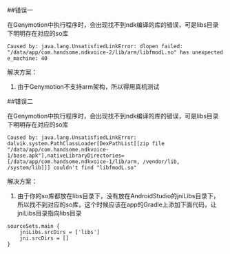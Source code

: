 ##错误一

在Genymotion中执行程序时，会出现找不到ndk编译的库的错误，可是libs目录下明明存在对应的so库

```
Caused by: java.lang.UnsatisfiedLinkError: dlopen failed: "/data/app/com.handsome.ndkvoice-2/lib/arm/libfmodL.so" has unexpected e_machine: 40
```

解决方案：

1. 由于Genymotion不支持arm架构，所以得用真机测试

##错误二

在Genymotion中执行程序时，会出现找不到ndk编译的库的错误，可是libs目录下明明存在对应的so库

```
Caused by: java.lang.UnsatisfiedLinkError: dalvik.system.PathClassLoader[DexPathList[[zip file "/data/app/com.handsome.ndkvoice-1/base.apk"],nativeLibraryDirectories=[/data/app/com.handsome.ndkvoice-1/lib/arm, /vendor/lib, /system/lib]]] couldn't find "libfmodL.so"
```

解决方案：

1. 由于你的so库都放在libs目录下，没有放在AndroidStudio的jniLibs目录下，所以找不到对应的so库，这个时候应该在app的Gradle上添加下面代码，让jniLibs目录指向libs目录

```
sourceSets.main {
    jniLibs.srcDirs = ['libs']
    jni.srcDirs = []
}
```

